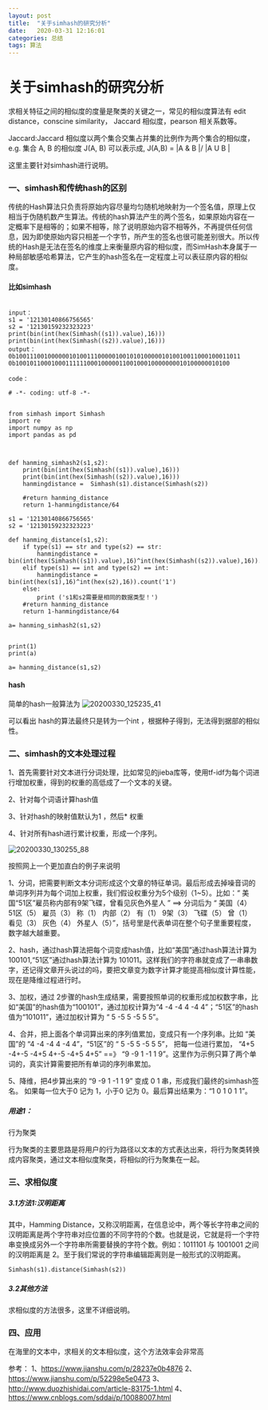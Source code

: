 ```yaml
---
layout: post
title:  "关于simhash的研究分析"
date:   2020-03-31 12:16:01
categories: 总结
tags: 算法
---
```


# 关于simhash的研究分析

求相关特征之间的相似度的度量是聚类的关键之一，常见的相似度算法有 edit distance，conscine similarity， Jaccard 相似度，pearson 相关系数等。

Jaccard:Jaccard 相似度以两个集合交集占并集的比例作为两个集合的相似度，e.g. 集合 A, B 的相似度 J(A, B) 可以表示成, J(A,B) = |A & B |/ |A  U  B |

这里主要针对simhash进行说明。

### 一、simhash和传统hash的区别
传统的Hash算法只负责将原始内容尽量均匀随机地映射为一个签名值，原理上仅相当于伪随机数产生算法。传统的hash算法产生的两个签名，如果原始内容在一定概率下是相等的；如果不相等，除了说明原始内容不相等外，不再提供任何信息，因为即使原始内容只相差一个字节，所产生的签名也很可能差别很大。所以传统的Hash是无法在签名的维度上来衡量原内容的相似度，而SimHash本身属于一种局部敏感哈希算法，它产生的hash签名在一定程度上可以表征原内容的相似度。

#### 比如simhash

```

input：
s1 = '12130140866756565'
s2 = '12130159232323223'
print(bin(int(hex(Simhash((s1)).value),16)))
print(bin(int(hex(Simhash((s2)).value),16)))
output：
0b100111001000000101001110000010010101000001010010011000100011011
0b100101100010001111110001000001100100010000000010100000010100

code：

# -*- coding: utf-8 -*-


from simhash import Simhash
import re
import numpy as np
import pandas as pd



def hanming_simhash2(s1,s2):
    print(bin(int(hex(Simhash((s1)).value),16)))
    print(bin(int(hex(Simhash((s2)).value),16)))
    hanmingdistance =  Simhash(s1).distance(Simhash(s2))

    #return hanming_distance
    return 1-hanmingdistance/64

s1 = '12130140866756565'
s2 = '12130159232323223'

def hanming_distance(s1,s2):
    if type(s1) == str and type(s2) == str:
        hanmingdistance = bin(int(hex(Simhash((s1)).value),16)^int(hex(Simhash((s2)).value),16)).count('1')
    elif type(s1) == int and type(s2) == int:
        hanmingdistance = bin(int(hex(s1),16)^int(hex(s2),16)).count('1')
    else:
        print ('s1和s2需要是相同的数据类型！')
    #return hanming_distance
    return 1-hanmingdistance/64

a= hanming_simhash2(s1,s2)


print(1)
print(a)

a= hanming_distance(s1,s2)
```

#### hash
简单的hash一般算法为
![20200330_125235_41](https://raw.githubusercontent.com/maolilai/maolilai.github.io/master/_posts/image/20200330_125235_41.png)

可以看出 hash的算法最终只是转为一个int ，根据种子得到，无法得到据部的相似性。


### 二、simhash的文本处理过程
1、首先需要针对文本进行分词处理，比如常见的jieba库等，使用tf-idf为每个词进行增加权重，得到的权重的高低成了一个文本的关键。

2、针对每个词语计算hash值

3、针对hash的映射值默认为1 ，然后* 权重

4、针对所有hash进行累计权重，形成一个序列。

![20200330_130255_88](https://raw.githubusercontent.com/maolilai/maolilai.github.io/master/_posts/image/20200330_130255_88.png)

按照网上一个更加直白的例子来说明

1、分词，把需要判断文本分词形成这个文章的特征单词。最后形成去掉噪音词的单词序列并为每个词加上权重，我们假设权重分为5个级别（1~5）。比如：“ 美国“51区”雇员称内部有9架飞碟，曾看见灰色外星人 ” ==> 分词后为 “ 美国（4） 51区（5） 雇员（3） 称（1） 内部（2） 有（1） 9架（3） 飞碟（5） 曾（1） 看见（3） 灰色（4） 外星人（5）”，括号里是代表单词在整个句子里重要程度，数字越大越重要。

2、hash，通过hash算法把每个词变成hash值，比如“美国”通过hash算法计算为 100101,“51区”通过hash算法计算为 101011。这样我们的字符串就变成了一串串数字，还记得文章开头说过的吗，要把文章变为数字计算才能提高相似度计算性能，现在是降维过程进行时。

3、加权，通过 2步骤的hash生成结果，需要按照单词的权重形成加权数字串，比如“美国”的hash值为“100101”，通过加权计算为“4 -4 -4 4 -4 4”；“51区”的hash值为“101011”，通过加权计算为 “ 5 -5 5 -5 5 5”。

4、合并，把上面各个单词算出来的序列值累加，变成只有一个序列串。比如 “美国”的 “4 -4 -4 4 -4 4”，“51区”的 “ 5 -5 5 -5 5 5”， 把每一位进行累加， “4+5 -4+-5 -4+5 4+-5 -4+5 4+5” ==》 “9 -9 1 -1 1 9”。这里作为示例只算了两个单词的，真实计算需要把所有单词的序列串累加。

5、降维，把4步算出来的 “9 -9 1 -1 1 9” 变成 0 1 串，形成我们最终的simhash签名。 如果每一位大于0 记为 1，小于0 记为 0。最后算出结果为：“1 0 1 0 1 1”。


##### 用途1：
行为聚类

行为聚类的主要思路是将用户的行为路径以文本的方式表达出来，将行为聚类转换成内容聚类，通过文本相似度聚类，将相似的行为聚集在一起。

### 三、求相似度
##### 3.1方法1:汉明距离
其中，Hamming Distance，又称汉明距离，在信息论中，两个等长字符串之间的汉明距离是两个字符串对应位置的不同字符的个数。也就是说，它就是将一个字符串变换成另外一个字符串所需要替换的字符个数。例如：1011101 与 1001001 之间的汉明距离是 2。至于我们常说的字符串编辑距离则是一般形式的汉明距离。

```
Simhash(s1).distance(Simhash(s2))
```

##### 3.2其他方法
求相似度的方法很多，这里不详细说明。

### 四、应用
在海里的文本中，求相关的文本相似度，这个方法效率会非常高




参考：
1、https://www.jianshu.com/p/28237e0b4876
2、https://www.jianshu.com/p/52298e5e0473
3、http://www.duozhishidai.com/article-83175-1.html
4、https://www.cnblogs.com/sddai/p/10088007.html
